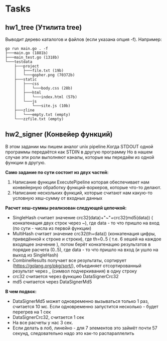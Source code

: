 # Tasks

## hw1_tree (Утилита tree)

Выводит дерево каталогов и файлов (если указана опция -f).
Например:

```
go run main.go . -f
├───main.go (1881b)
├───main_test.go (1318b)
└───testdata
	├───project
	│	├───file.txt (19b)
	│	└───gopher.png (70372b)
	├───static
	│	├───css
	│	│	└───body.css (28b)
	│	├───html
	│	│	└───index.html (57b)
	│	└───js
	│		└───site.js (10b)
	├───zline
	│	└───empty.txt (empty)
	└───zzfile.txt (empty)
```

## hw2_signer (Конвейер функций)

В этом задании мы пишем аналог unix pipeline.Когда STDOUT одной программы передаётся как STDIN в другую программу
Но в нашем случае эти роли выполняют каналы, которые мы передаём из одной функции в другую.

**Само задание по сути состоит из двух частей:**

1. Написание функции ExecutePipeline которая обеспечивает нам конвейерную обработку функций-воркеров, которые что-то делают.
2. Написание нескольких функций, которые считают нам какую-то условную хеш-сумму от входных данных

**Расчет хеш-суммы реализован следующей цепочкой:**

* SingleHash считает значение crc32(data)+"~"+crc32(md5(data)) ( конкатенация двух строк через ~), где data - то что пришло на вход (по сути - числа из первой функции)
* MultiHash считает значение crc32(th+data)) (конкатенация цифры, приведённой к строке и строки), где th=0..5 ( т.е. 6 хешей на каждое входящее значение ), потом берёт конкатенацию результатов в порядке расчета (0..5), где data - то что пришло на вход (и ушло на выход из SingleHash)
* CombineResults получает все результаты, сортирует (https://golang.org/pkg/sort/), объединяет отсортированный результат через _ (символ подчеркивания) в одну строку
* crc32 считается через функцию DataSignerCrc32
* md5 считается через DataSignerMd5

**В чем подвох:**

* DataSignerMd5 может одновременно вызываться только 1 раз, считается 10 мс. Если одновременно запустится несколько - будет перегрев на 1 сек
* DataSignerCrc32, считается 1 сек
* На все расчеты у нас 3 сек.
* Если делать в лоб, линейно - для 7 элементов это займёт почти 57 секунд, следовательно надо это как-то распараллелить

